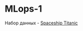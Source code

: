 # MLops-1
Набор данных - [Spaceship Titanic](https://www.kaggle.com/competitions/spaceship-titanic/code)
